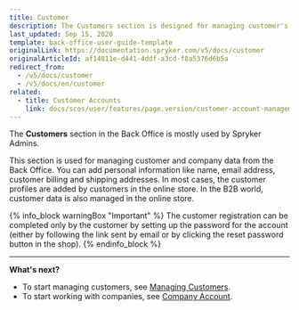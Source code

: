 ```yaml
---
title: Customer
description: The Customers section is designed for managing customer's data such as personal information, billing, and shipping addresses.
last_updated: Sep 15, 2020
template: back-office-user-guide-template
originalLink: https://documentation.spryker.com/v5/docs/customer
originalArticleId: af14811e-d441-4ddf-a3cd-f8a5376d6b5a
redirect_from:
  - /v5/docs/customer
  - /v5/docs/en/customer
related:
  - title: Customer Accounts
    link: docs/scos/user/features/page.version/customer-account-management-feature-overview/customer-account-management-feature-overview.html
---
```


The **Customers** section in the Back Office is mostly used by Spryker Admins.

This section is used for managing customer and company data from the Back Office. You can  add personal information like name, email address, customer billing and shipping addresses. In most cases, the customer profiles are added by customers in the online store. In the B2B world, customer data is also managed in the online store.

{% info_block warningBox "Important" %}
The customer registration can be completed only by the customer by setting up the password for the account (either by following the link sent by email or by clicking the reset password button in the shop).
{% endinfo_block %}


***
**What's next?**
* To start managing customers, see [Managing Customers](/docs/scos/user/back-office-user-guides/{{page.version}}/customer/customer-customer-access-customer-groups/managing-customers.html).
* To start working with companies, see [Company Account](/docs/scos/user/back-office-user-guides/{{page.version}}/customer/company-account/company-account.html).
